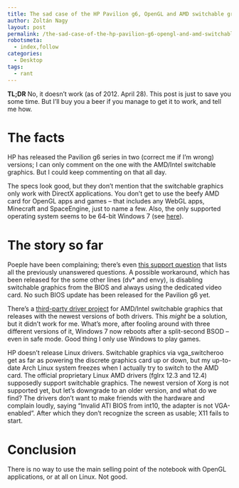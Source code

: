 ```yaml
---
title: The sad case of the HP Pavilion g6, OpenGL and AMD switchable graphics
author: Zoltán Nagy
layout: post
permalink: /the-sad-case-of-the-hp-pavilion-g6-opengl-and-amd-switchable-graphics
robotsmeta:
  - index,follow
categories:
  - Desktop
tags:
  - rant
---
```


**TL;DR** No, it doesn’t work (as of 2012. April 28). This post is just to save you some time. But I’ll buy you a beer if you manage to get it to work, and tell me how.

<!-- more -->

# The facts

HP has released the Pavilion g6 series in two (correct me if I’m wrong) versions; I can only comment on the one with the AMD/Intel switchable graphics. But I could keep commenting on that all day.

The specs look good, but they don’t mention that the switchable graphics only work with DirectX applications. You don’t get to use the beefy AMD card for OpenGL apps and games – that includes any WebGL apps, Minecraft and SpaceEngine, just to name a few. Also, the only supported operating system seems to be 64-bit Windows 7 (see [here][1]).

 [1]: http://h10025.www1.hp.com/ewfrf/wc/softwareCategory?cc=us&lc=en&dlc=en&product=5078476

# The story so far

Poeple have been complaining; there’s even [this support question][2] that lists all the previously unanswered questions. A possible workaround, which has been released for the some other lines (dv* and envy), is disabling switchable graphics from the BIOS and always using the dedicated video card. No such BIOS update has been released for the Pavilion g6 yet.

 [2]: http://h30434.www3.hp.com/t5/Notebook-Display-and-Video/HP-What-is-wrong-with-your-support-g-series-switchable-graphics/td-p/964099

There’s a [third-party driver project][3] for AMD/Intel switchable graphics that releases with the newest versions of both drivers. This *might* be a solution, but it didn’t work for me. What’s more, after fooling around with three different versions of it, Windows 7 now reboots after a split-second BSOD – even in safe mode. Good thing I only use Windows to play games.

 [3]: http://leshcat.blogspot.com/

HP doesn’t release Linux drivers. Switchable graphics via vga_switcheroo get as far as powering the discrete graphics card up or down, but my up-to-date Arch Linux system freezes when I actually try to switch to the AMD card. The official proprietary Linux AMD drivers (fglrx 12.3 and 12.4) supposedly support switchable graphics. The newest version of Xorg is not supported yet, but let’s downgrade to an older version, and what do we find? The drivers don’t want to make friends with the hardware and complain loudly, saying “Invalid ATI BIOS from int10, the adapter is not VGA-enabled”. After which they don’t recognize the screen as usable; X11 fails to start.

# Conclusion

There is no way to use the main selling point of the notebook with OpenGL applications, or at all on Linux. Not good.
